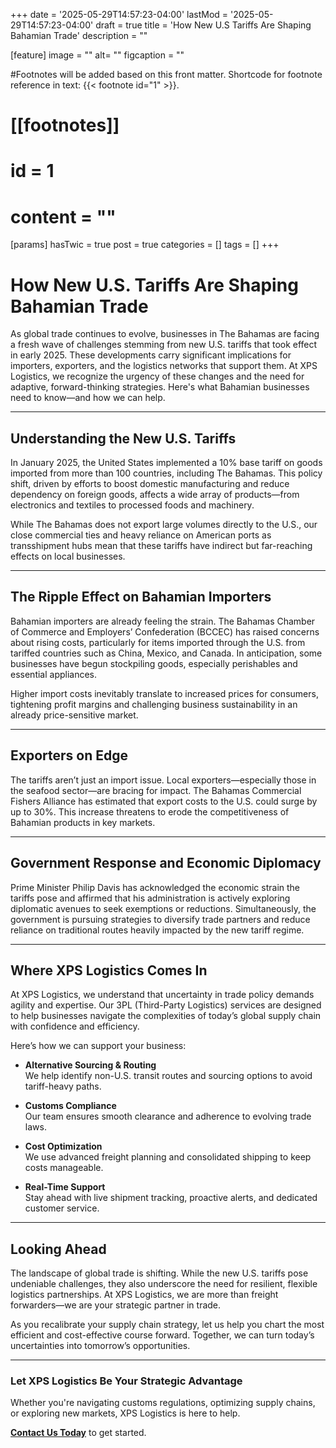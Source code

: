 +++
date = '2025-05-29T14:57:23-04:00'
lastMod = '2025-05-29T14:57:23-04:00'
draft = true
title = 'How New U.S Tariffs Are Shaping Bahamian Trade'
description = ""

[feature]
  image = ""
  alt= ""
  figcaption = ""

#Footnotes will be added based on this front matter. Shortcode for footnote reference in text: {{< footnote id="1" >}}.

# [[footnotes]]
#   id = 1
#   content = ""

[params]
  hasTwic = true
  post = true
  categories = []
  tags = []
+++

# How New U.S. Tariffs Are Shaping Bahamian Trade

As global trade continues to evolve, businesses in The Bahamas are facing a fresh wave of challenges stemming from new U.S. tariffs that took effect in early 2025. These developments carry significant implications for importers, exporters, and the logistics networks that support them. At XPS Logistics, we recognize the urgency of these changes and the need for adaptive, forward-thinking strategies. Here's what Bahamian businesses need to know—and how we can help.

---

## Understanding the New U.S. Tariffs

In January 2025, the United States implemented a 10% base tariff on goods imported from more than 100 countries, including The Bahamas. This policy shift, driven by efforts to boost domestic manufacturing and reduce dependency on foreign goods, affects a wide array of products—from electronics and textiles to processed foods and machinery.

While The Bahamas does not export large volumes directly to the U.S., our close commercial ties and heavy reliance on American ports as transshipment hubs mean that these tariffs have indirect but far-reaching effects on local businesses.

---

## The Ripple Effect on Bahamian Importers

Bahamian importers are already feeling the strain. The Bahamas Chamber of Commerce and Employers’ Confederation (BCCEC) has raised concerns about rising costs, particularly for items imported through the U.S. from tariffed countries such as China, Mexico, and Canada. In anticipation, some businesses have begun stockpiling goods, especially perishables and essential appliances.

Higher import costs inevitably translate to increased prices for consumers, tightening profit margins and challenging business sustainability in an already price-sensitive market.

---

## Exporters on Edge

The tariffs aren’t just an import issue. Local exporters—especially those in the seafood sector—are bracing for impact. The Bahamas Commercial Fishers Alliance has estimated that export costs to the U.S. could surge by up to 30%. This increase threatens to erode the competitiveness of Bahamian products in key markets.

---

## Government Response and Economic Diplomacy

Prime Minister Philip Davis has acknowledged the economic strain the tariffs pose and affirmed that his administration is actively exploring diplomatic avenues to seek exemptions or reductions. Simultaneously, the government is pursuing strategies to diversify trade partners and reduce reliance on traditional routes heavily impacted by the new tariff regime.

---

## Where XPS Logistics Comes In

At XPS Logistics, we understand that uncertainty in trade policy demands agility and expertise. Our 3PL (Third-Party Logistics) services are designed to help businesses navigate the complexities of today’s global supply chain with confidence and efficiency.

Here’s how we can support your business:

- **Alternative Sourcing & Routing**  
  We help identify non-U.S. transit routes and sourcing options to avoid tariff-heavy paths.

- **Customs Compliance**  
  Our team ensures smooth clearance and adherence to evolving trade laws.

- **Cost Optimization**  
  We use advanced freight planning and consolidated shipping to keep costs manageable.

- **Real-Time Support**  
  Stay ahead with live shipment tracking, proactive alerts, and dedicated customer service.

---

## Looking Ahead

The landscape of global trade is shifting. While the new U.S. tariffs pose undeniable challenges, they also underscore the need for resilient, flexible logistics partnerships. At XPS Logistics, we are more than freight forwarders—we are your strategic partner in trade.

As you recalibrate your supply chain strategy, let us help you chart the most efficient and cost-effective course forward. Together, we can turn today’s uncertainties into tomorrow’s opportunities.

---

### Let XPS Logistics Be Your Strategic Advantage

Whether you're navigating customs regulations, optimizing supply chains, or exploring new markets, XPS Logistics is here to help.

[**Contact Us Today**](https://yourdomain.com/contact) to get started.
